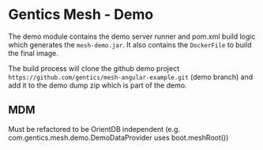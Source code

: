 # Gentics Mesh - Demo

The demo module contains the demo server runner and pom.xml build logic which generates the `mesh-demo.jar`. It also contains the `DockerFile` to build the final image.

The build process will clone the github demo project `https://github.com/gentics/mesh-angular-example.git` (demo branch) and add it to the demo dump zip which is part of the demo.

## MDM

Must be refactored to be OrientDB independent (e.g. com.gentics.mesh.demo.DemoDataProvider uses boot.meshRoot())

